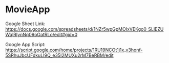 # MovieApp

Google Sheet Link: https://docs.google.com/spreadsheets/d/1NZr5wpGpMOIxVEKgo0_SLlEZUWqlRIynNq09oOatRLo/edit#gid=0

Google App Script: https://script.google.com/home/projects/1RU19NCOt1j1x_v3honf-5SRhuJbcUFdkuLI9Q_e35I2MUXu2rM7BeRBM/edit
